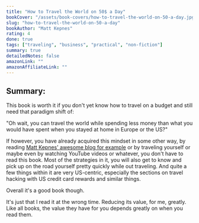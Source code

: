 ```yaml
---
title: "How to Travel the World on 50$ a Day"
bookCover: "/assets/book-covers/how-to-travel-the-world-on-50-a-day.jpg"
slug: "how-to-travel-the-world-on-50-a-day"
bookAuthor: "Matt Kepnes"
rating: 4
done: true
tags: ["traveling", "business", "practical", "non-fiction"]
summary: true
detailedNotes: false
amazonLink: ""
amazonAffiliateLink: ""
---
```


## Summary: 

This book is worth it if you don't yet know how to travel on a budget and still need that paradigm shift of: 

"Oh wait, you can travel the world while spending less money than what you would have spent when you stayed at home in Europe or the US?"

If however, you have already acquired this mindset in some other way, by reading [Matt Kepnes' awesome blog for example](https://www.nomadicmatt.com/travel-blog/) or by traveling yourself or maybe even by watching YouTube videos or whatever, you don't have to read this book. Most of the strategies in it, you will also get to know and pick up on the road yourself pretty quickly while out traveling. And quite a few things within it are very US-centric, especially the sections on travel hacking with US credit card rewards and similar things.

Overall it's a good book though. 

It's just that I read it at the wrong time. Reducing its value, for me, greatly. Like all books, the value they have for you depends greatly on when you read them.